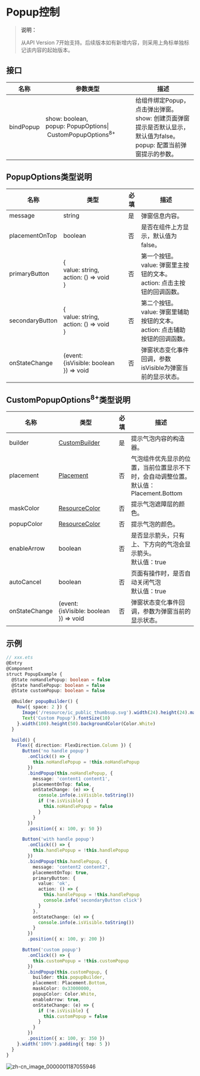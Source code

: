 # Popup控制

>  **说明：**
>
>  从API Version 7开始支持。后续版本如有新增内容，则采用上角标单独标记该内容的起始版本。


## 接口


| 名称      | 参数类型                                                     | 描述                                                         |
| --------- | ------------------------------------------------------------ | ------------------------------------------------------------ |
| bindPopup | show:&nbsp;boolean,<br/>popup:&nbsp;PopupOptions\|&nbsp;CustomPopupOptions<sup>8+</sup> | 给组件绑定Popup，点击弹出弹窗。<br/>show:&nbsp;创建页面弹窗提示是否默认显示，默认值为false。<br/>popup:&nbsp;配置当前弹窗提示的参数。 |

## PopupOptions类型说明

| 名称            | 类型                                                         | 必填 | 描述                                                         |
| --------------- | ------------------------------------------------------------ | ---- | ------------------------------------------------------------ |
| message         | string                                                       | 是   | 弹窗信息内容。                                               |
| placementOnTop  | boolean                                                      | 否   | 是否在组件上方显示，默认值为false。                          |
| primaryButton   | {<br/>value:&nbsp;string,<br/>action:&nbsp;()&nbsp;=&gt;&nbsp;void<br/>} | 否   | 第一个按钮。<br/>value:&nbsp;弹窗里主按钮的文本。<br/>action:&nbsp;点击主按钮的回调函数。 |
| secondaryButton | {<br/>value:&nbsp;string,<br/>action:&nbsp;()&nbsp;=&gt;&nbsp;void<br/>} | 否   | 第二个按钮。<br/>value:&nbsp;弹窗里辅助按钮的文本。<br/>action:&nbsp;点击辅助按钮的回调函数。 |
| onStateChange   | (event:{isVisible:&nbsp;boolean })&nbsp;=&gt;&nbsp;void      | 否   | 弹窗状态变化事件回调，参数isVisible为弹窗当前的显示状态。    |

## CustomPopupOptions<sup>8+</sup>类型说明

| 名称          | 类型                                                    | 必填 | 描述                                                         |
| ------------- | ------------------------------------------------------- | ---- | ------------------------------------------------------------ |
| builder       | [CustomBuilder](ts-types.md#custombuilder8)             | 是   | 提示气泡内容的构造器。                                       |
| placement     | [Placement](ts-appendix-enums.md#placement8)            | 否   | 气泡组件优先显示的位置，当前位置显示不下时，会自动调整位置。<br/>默认值：Placement.Bottom |
| maskColor     | [ResourceColor](ts-types.md#resourcecolor)              | 否   | 提示气泡遮障层的颜色。                                       |
| popupColor    | [ResourceColor](ts-types.md#resourcecolor)              | 否   | 提示气泡的颜色。                                             |
| enableArrow   | boolean                                                 | 否   | 是否显示箭头，只有上、下方向的气泡会显示箭头。<br/>默认值：true |
| autoCancel    | boolean                                                 | 否   | 页面有操作时，是否自动关闭气泡<br/>默认值：true              |
| onStateChange | (event:{isVisible:&nbsp;boolean })&nbsp;=&gt;&nbsp;void | 否   | 弹窗状态变化事件回调，参数为弹窗当前的显示状态。             |


## 示例

```ts
// xxx.ets
@Entry
@Component
struct PopupExample {
  @State noHandlePopup: boolean = false
  @State handlePopup: boolean = false
  @State customPopup: boolean = false

  @Builder popupBuilder() {
    Row({ space: 2 }) {
      Image('/resource/ic_public_thumbsup.svg').width(24).height(24).margin({ left: -5 })
      Text('Custom Popup').fontSize(10)
    }.width(100).height(50).backgroundColor(Color.White)
  }

  build() {
    Flex({ direction: FlexDirection.Column }) {
      Button('no handle popup')
        .onClick(() => {
          this.noHandlePopup = !this.noHandlePopup
        })
        .bindPopup(this.noHandlePopup, {
          message: 'content1 content1',
          placementOnTop: false,
          onStateChange: (e) => {
            console.info(e.isVisible.toString())
            if (!e.isVisible) {
              this.noHandlePopup = false
            }
          }
        })
        .position({ x: 100, y: 50 })

      Button('with handle popup')
        .onClick(() => {
          this.handlePopup = !this.handlePopup
        })
        .bindPopup(this.handlePopup, {
          message: 'content2 content2',
          placementOnTop: true,
          primaryButton: {
            value: 'ok',
            action: () => {
              this.handlePopup = !this.handlePopup
              console.info('secondaryButton click')
            }
          },
          onStateChange: (e) => {
            console.info(e.isVisible.toString())
          }
        })
        .position({ x: 100, y: 200 })

      Button('custom popup')
        .onClick(() => {
          this.customPopup = !this.customPopup
        })
        .bindPopup(this.customPopup, {
          builder: this.popupBuilder,
          placement: Placement.Bottom,
          maskColor: 0x33000000,
          popupColor: Color.White,
          enableArrow: true,
          onStateChange: (e) => {
            if (!e.isVisible) {
              this.customPopup = false
            }
          }
        })
        .position({ x: 100, y: 350 })
    }.width('100%').padding({ top: 5 })
  }
}
```

![zh-cn_image_0000001187055946](figures/zh-cn_image_0000001187055946.gif)
